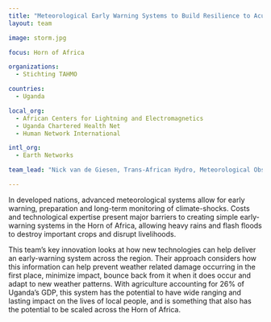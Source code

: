 ```yaml
---
title: "Meteorological Early Warning Systems to Build Resilience to Acute Climate‐Induced Shocks"
layout: team

image: storm.jpg

focus: Horn of Africa

organizations:
  - Stichting TAHMO

countries:
  - Uganda

local_org:
  - African Centers for Lightning and Electromagnetics
  - Uganda Chartered Health Net
  - Human Network International

intl_org:
  - Earth Networks

team_lead: "Nick van de Giesen, Trans-African Hydro, Meteorological Observatory (TAHMO)"

---
```


In developed nations, advanced meteorological systems allow for early warning, preparation and long-term monitoring of climate-shocks. Costs and technological expertise present major barriers to creating simple early-warning systems in the Horn of Africa, allowing heavy rains and flash floods to destroy important crops and disrupt livelihoods.
 
This team’s key innovation looks at how new technologies can help deliver an early-warning system across the region. Their approach considers how this information can help prevent weather related damage occurring in the first place, minimize impact, bounce back from it when it does occur and adapt to new weather patterns. With agriculture accounting for 26% of Uganda’s GDP, this system has the potential to have wide ranging and lasting impact on the lives of local people, and is something that also has the potential to be scaled across the Horn of Africa.
